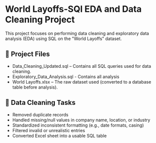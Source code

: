 # World Layoffs-SQl EDA and Data Cleaning Project

This project focuses on performing data cleaning and exploratory data analysis (EDA) using SQL on the "World Layoffs" dataset.

## 📂 Project Files
- Data_Cleaning_Updated.sql – Contains all SQL queries used for data cleaning.
- Exploratory_Data_Analysis.sql - Contains all analysis
- World Layoffs.xlsx – The raw dataset used (converted to a database table before analysis).

## 🧼 Data Cleaning Tasks
- Removed duplicate records
- Handled missing/null values in company name, location, or industry
- Standardized inconsistent formatting (e.g., date formats, casing)
- Filtered invalid or unrealistic entries
- Converted Excel sheet into a usable SQL table
